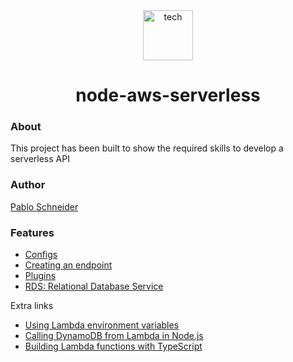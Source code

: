 <div align="center">
  <img height="80" src="https://github.com/pabloluceroschneider/node-aws-serverless/assets/43233080/2f82cbab-a3ac-421e-bae1-13e74576d717" alt="tech" />
</div>
<h1 align="center">node-aws-serverless</h1>

### About

This project has been built to show the required skills to develop a serverless API

### Author 

[Pablo Schneider](https://www.linkedin.com/in/pabloschneider/)


### Features

- [Configs](https://github.com/pabloluceroschneider/node-aws-serverless/blob/master/docs/configs.md)
- [Creating an endpoint](https://github.com/pabloluceroschneider/node-aws-serverless/blob/master/docs/creating-an-endpoint.md)
- [Plugins](https://github.com/pabloluceroschneider/node-aws-serverless/blob/master/docs/plugins.md)
- [RDS: Relational Database Service](https://github.com/pabloluceroschneider/node-aws-serverless/blob/master/docs/relational-database-service.md)


Extra links
- [Using Lambda environment variables](https://docs.aws.amazon.com/lambda/latest/dg/configuration-envvars.html)
- [Calling DynamoDB from Lambda in Node.js](https://docs.amplify.aws/guides/functions/dynamodb-from-js-lambda/q/platform/js/#scanning-a-table)
- [Building Lambda functions with TypeScript](https://docs.aws.amazon.com/lambda/latest/dg/lambda-typescript.html)
